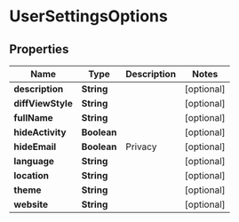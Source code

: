# UserSettingsOptions

## Properties
Name | Type | Description | Notes
------------ | ------------- | ------------- | -------------
**description** | **String** |  |  [optional]
**diffViewStyle** | **String** |  |  [optional]
**fullName** | **String** |  |  [optional]
**hideActivity** | **Boolean** |  |  [optional]
**hideEmail** | **Boolean** | Privacy |  [optional]
**language** | **String** |  |  [optional]
**location** | **String** |  |  [optional]
**theme** | **String** |  |  [optional]
**website** | **String** |  |  [optional]

